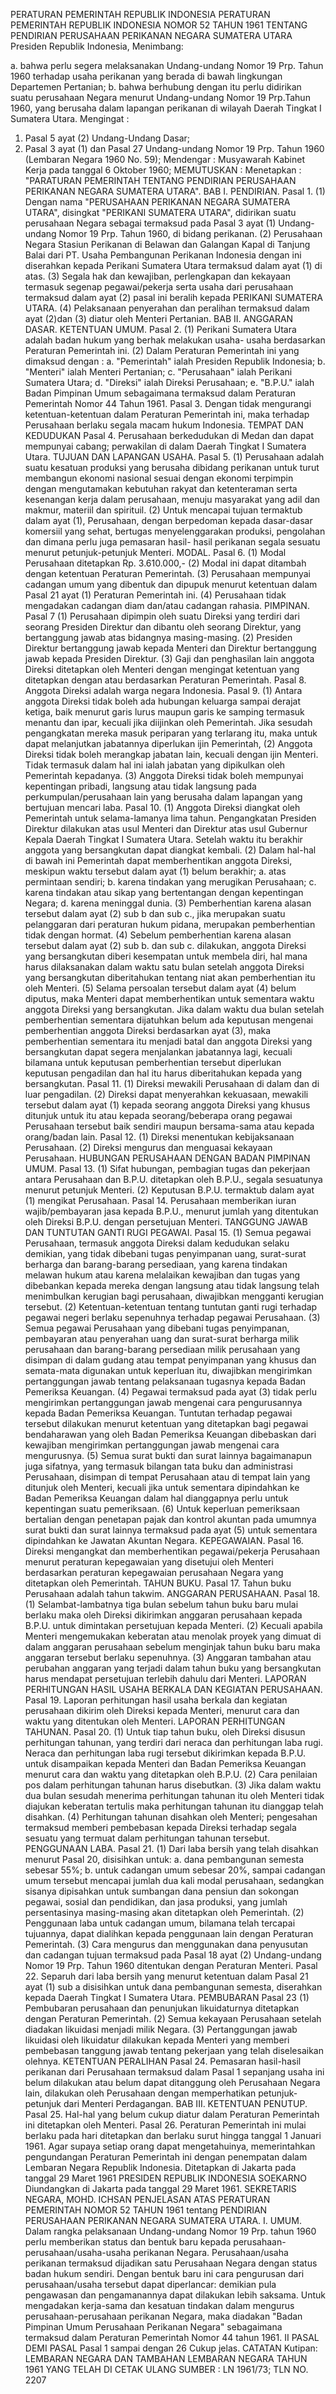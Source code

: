  PERATURAN PEMERINTAH REPUBLIK INDONESIA PERATURAN PEMERINTAH REPUBLIK INDONESIA NOMOR 52 TAHUN 1961 TENTANG PENDIRIAN PERUSAHAAN PERIKANAN NEGARA SUMATERA UTARA Presiden Republik Indonesia,
Menimbang:

a. bahwa perlu segera melaksanakan Undang-undang Nomor 19 Prp. Tahun 1960 terhadap usaha perikanan yang berada di bawah lingkungan Departemen Pertanian;
b. bahwa berhubung dengan itu perlu didirikan suatu perusahaan Negara menurut Undang-undang Nomor 19 Prp.Tahun 1960, yang berusaha dalam lapangan perikanan di wilayah Daerah Tingkat I Sumatera Utara.
Mengingat :

1. Pasal 5 ayat (2) Undang-Undang Dasar;
2. Pasal 3 ayat (1) dan Pasal 27 Undang-undang Nomor 19 Prp. Tahun 1960 (Lembaran Negara 1960 No. 59); Mendengar : Musyawarah Kabinet Kerja pada tanggal 6 Oktober 1960;
MEMUTUSKAN :
 Menetapkan : "PARATURAN PEMERINTAH TENTANG PENDIRIAN PERUSAHAAN PERIKANAN NEGARA SUMATERA UTARA". BAB I. PENDIRIAN. Pasal 1.
(1) Dengan nama "PERUSAHAAN PERIKANAN NEGARA SUMATERA UTARA", disingkat "PERIKANI SUMATERA UTARA", didirikan suatu perusahaan Negara sebagai termaksud pada Pasal 3 ayat (1) Undang-undang Nomor 19 Prp. Tahun 1960, di bidang perikanan.
(2) Perusahaan Negara Stasiun Perikanan di Belawan dan Galangan Kapal di Tanjung Balai dari PT. Usaha Pembangunan Perikanan Indonesia dengan ini diserahkan kepada Perikani Sumatera Utara termaksud dalam ayat (1) di atas.
(3) Segala hak dan kewajiban, perlengkapan dan kekayaan termasuk segenap pegawai/pekerja serta usaha dari perusahaan termaksud dalam ayat (2) pasal ini beralih kepada PERIKANI SUMATERA UTARA.
(4) Pelaksanaan penyerahan dan peralihan termaksud dalam ayat (2)dan (3) diatur oleh Menteri Pertanian. BAB II. ANGGARAN DASAR. KETENTUAN UMUM. Pasal 2.
(1) Perikani Sumatera Utara adalah badan hukum yang berhak melakukan usaha- usaha berdasarkan Peraturan Pemerintah ini.
(2) Dalam Peraturan Pemerintah ini yang dimaksud dengan :
a. "Pemerintah" ialah Presiden Republik Indonesia;
b. "Menteri" ialah Menteri Pertanian;
c. "Perusahaan" ialah Perikani Sumatera Utara;
d. "Direksi" ialah Direksi Perusahaan;
e. "B.P.U." ialah Badan Pimpinan Umum sebagaimana termaksud dalam Peraturan Pemerintah Nomor 44 Tahun 1961. Pasal 3. Dengan tidak mengurangi ketentuan-ketentuan dalam Peraturan Pemerintah ini, maka terhadap Perusahaan berlaku segala macam hukum Indonesia. TEMPAT DAN KEDUDUKAN Pasal 4. Perusahaan berkedudukan di Medan dan dapat mempunyai cabang; perwakilan di dalam Daerah Tingkat I Sumatera Utara. TUJUAN DAN LAPANGAN USAHA. Pasal 5.
(1) Perusahaan adalah suatu kesatuan produksi yang berusaha dibidang perikanan untuk turut membangun ekonomi nasional sesuai dengan ekonomi terpimpin dengan mengutamakan kebutuhan rakyat dan ketenteraman serta kesenangan kerja dalam perusahaan, menuju masyarakat yang adil dan makmur, materiil dan spirituil.
(2) Untuk mencapai tujuan termaktub dalam ayat (1), Perusahaan, dengan berpedoman kepada dasar-dasar komersiil yang sehat, bertugas menyelenggarakan produksi, pengolahan dan dimana perlu juga pemasaran hasil- hasil perikanan segala sesuatu menurut petunjuk-petunjuk Menteri. MODAL. Pasal 6.
(1) Modal Perusahaan ditetapkan Rp. 3.610.000,- (2) Modal ini dapat ditambah dengan ketentuan Peraturan Pemerintah.
(3) Perusahaan mempunyai cadangan umum yang dibentuk dan dipupuk menurut ketentuan dalam Pasal 21 ayat (1) Peraturan Pemerintah ini.
(4) Perusahaan tidak mengadakan cadangan diam dan/atau cadangan rahasia. PIMPINAN.
Pasal 7
(1) Perusahaan dipimpin oleh suatu Direksi yang terdiri dari seorang Presiden Direktur dan dibantu oleh seorang Direktur, yang bertanggung jawab atas bidangnya masing-masing.
(2) Presiden Direktur bertanggung jawab kepada Menteri dan Direktur bertanggung jawab kepada Presiden Direktur.
(3) Gaji dan penghasilan lain anggota Direksi ditetapkan oleh Menteri dengan mengingat ketentuan yang ditetapkan dengan atau berdasarkan Peraturan Pemerintah. Pasal 8. Anggota Direksi adalah warga negara Indonesia. Pasal 9.
(1) Antara anggota Direksi tidak boleh ada hubungan keluarga sampai derajat ketiga, baik menurut garis lurus maupun garis ke samping termasuk menantu dan ipar, kecuali jika diijinkan oleh Pemerintah. Jika sesudah pengangkatan mereka masuk periparan yang terlarang itu, maka untuk dapat melanjutkan jabatannya diperlukan ijin Pemerintah, (2) Anggota Direksi tidak boleh merangkap jabatan lain, kecuali dengan ijin Menteri. Tidak termasuk dalam hal ini ialah jabatan yang dipikulkan oleh Pemerintah kepadanya.
(3) Anggota Direksi tidak boleh mempunyai kepentingan pribadi, langsung atau tidak langsung pada perkumpulan/perusahaan lain yang berusaha dalam lapangan yang bertujuan mencari laba. Pasal 10.
(1) Anggota Direksi diangkat oleh Pemerintah untuk selama-lamanya lima tahun. Pengangkatan Presiden Direktur dilakukan atas usul Menteri dan Direktur atas usul Gubernur Kepala Daerah Tingkat I Sumatera Utara. Setelah waktu itu berakhir anggota yang bersangkutan dapat diangkat kembali.
(2) Dalam hal-hal di bawah ini Pemerintah dapat memberhentikan anggota Direksi, meskipun waktu tersebut dalam ayat (1) belum berakhir;
a. atas permintaan sendiri;
b. karena tindakan yang merugikan Perusahaan;
c. karena tindakan atau sikap yang bertentangan dengan kepentingan Negara;
d. karena meninggal dunia.
(3) Pemberhentian karena alasan tersebut dalam ayat (2) sub b dan sub c., jika merupakan suatu pelanggaran dari peraturan hukum pidana, merupakan pemberhentian tidak dengan hormat.
(4) Sebelum pemberhentian karena alasan tersebut dalam ayat (2) sub b. dan sub c. dilakukan, anggota Direksi yang bersangkutan diberi kesempatan untuk membela diri, hal mana harus dilaksanakan dalam waktu satu bulan setelah anggota Direksi yang bersangkutan diberitahukan tentang niat akan pemberhentian itu oleh Menteri.
(5) Selama persoalan tersebut dalam ayat (4) belum diputus, maka Menteri dapat memberhentikan untuk sementara waktu anggota Direksi yang bersangkutan. Jika dalam waktu dua bulan setelah pemberhentian sementara dijatuhkan belum ada keputusan mengenai pemberhentian anggota Direksi berdasarkan ayat (3), maka pemberhentian sementara itu menjadi batal dan anggota Direksi yang bersangkutan dapat segera menjalankan jabatannya lagi, kecuali bilamana untuk keputusan pemberhentian tersebut diperlukan keputusan pengadilan dan hal itu harus diberitahukan kepada yang bersangkutan. Pasal 11.
(1) Direksi mewakili Perusahaan di dalam dan di luar pengadilan.
(2) Direksi dapat menyerahkan kekuasaan, mewakili tersebut dalam ayat (1) kepada seorang anggota Direksi yang khusus ditunjuk untuk itu atau kepada seorang/beberapa orang pegawai Perusahaan tersebut baik sendiri maupun bersama-sama atau kepada orang/badan lain. Pasal 12.
(1) Direksi menentukan kebijaksanaan Perusahaan.
(2) Direksi mengurus dan menguasai kekayaan Perusahaan. HUBUNGAN PERUSAHAAN DENGAN BADAN PIMPINAN UMUM. Pasal 13.
(1) Sifat hubungan, pembagian tugas dan pekerjaan antara Perusahaan dan B.P.U. ditetapkan oleh B.P.U., segala sesuatunya menurut petunjuk Menteri.
(2) Keputusan B.P.U. termaktub dalam ayat (1) mengikat Perusahaan. Pasal 14. Perusahaan memberikan iuran wajib/pembayaran jasa kepada B.P.U., menurut jumlah yang ditentukan oleh Direksi B.P.U. dengan persetujuan Menteri. TANGGUNG JAWAB DAN TUNTUTAN GANTI RUGI PEGAWAI. Pasal 15.
(1) Semua pegawai Perusahaan, termasuk anggota Direksi dalam kedudukan selaku demikian, yang tidak dibebani tugas penyimpanan uang, surat-surat berharga dan barang-barang persediaan, yang karena tindakan melawan hukum atau karena melalaikan kewajiban dan tugas yang dibebankan kepada mereka dengan langsung atau tidak langsung telah menimbulkan kerugian bagi perusahaan, diwajibkan mengganti kerugian tersebut.
(2) Ketentuan-ketentuan tentang tuntutan ganti rugi terhadap pegawai negeri berlaku sepenuhnya terhadap pegawai Perusahaan.
(3) Semua pegawai Perusahaan yang dibebani tugas penyimpanan, pembayaran atau penyerahan uang dan surat-surat berharga milik perusahaan dan barang-barang persediaan milik perusahaan yang disimpan di dalam gudang atau tempat penyimpanan yang khusus dan semata-mata digunakan untuk keperluan itu, diwajibkan mengirimkan pertanggungan jawab tentang pelaksanaan tugasnya kepada Badan Pemeriksa Keuangan.
(4) Pegawai termaksud pada ayat (3) tidak perlu mengirimkan pertanggungan jawab mengenai cara pengurusannya kepada Badan Pemeriksa Keuangan. Tuntutan terhadap pegawai tersebut dilakukan menurut ketentuan yang ditetapkan bagi pegawai bendaharawan yang oleh Badan Pemeriksa Keuangan dibebaskan dari kewajiban mengirimkan pertanggungan jawab mengenai cara mengurusnya.
(5) Semua surat bukti dan surat lainnya bagaimanapun juga sifatnya, yang termasuk bilangan tata buku dan administrasi Perusahaan, disimpan di tempat Perusahaan atau di tempat lain yang ditunjuk oleh Menteri, kecuali jika untuk sementara dipindahkan ke Badan Pemeriksa Keuangan dalam hal dianggapnya perlu untuk kepentingan suatu pemeriksaan.
(6) Untuk keperluan pemeriksaan bertalian dengan penetapan pajak dan kontrol akuntan pada umumnya surat bukti dan surat lainnya termaksud pada ayat (5) untuk sementara dipindahkan ke Jawatan Akuntan Negara. KEPEGAWAIAN. Pasal 16. Direksi mengangkat dan memberhentikan pegawai/pekerja Perusahaan menurut peraturan kepegawaian yang disetujui oleh Menteri berdasarkan peraturan kepegawaian perusahaan Negara yang ditetapkan oleh Pemerintah. TAHUN BUKU. Pasal 17. Tahun buku Perusahaan adalah tahun takwim. ANGGARAN PERUSAHAAN. Pasal 18.
(1) Selambat-lambatnya tiga bulan sebelum tahun buku baru mulai berlaku maka oleh Direksi dikirimkan anggaran perusahaan kepada B.P.U. untuk dimintakan persetujuan kepada Menteri.
(2) Kecuali apabila Menteri mengemukakan keberatan atau menolak proyek yang dimuat di dalam anggaran perusahaan sebelum menginjak tahun buku baru maka anggaran tersebut berlaku sepenuhnya.
(3) Anggaran tambahan atau perubahan anggaran yang terjadi dalam tahun buku yang bersangkutan harus mendapat persetujuan terlebih dahulu dari Menteri. LAPORAN PERHITUNGAN HASIL USAHA BERKALA DAN KEGIATAN PERUSAHAAN. Pasal 19. Laporan perhitungan hasil usaha berkala dan kegiatan perusahaan dikirim oleh Direksi kepada Menteri, menurut cara dan waktu yang ditentukan oleh Menteri. LAPORAN PERHITUNGAN TAHUNAN. Pasal 20.
(1) Untuk tiap tahun buku, oleh Direksi disusun perhitungan tahunan, yang terdiri dari neraca dan perhitungan laba rugi. Neraca dan perhitungan laba rugi tersebut dikirimkan kepada B.P.U. untuk disampaikan kepada Menteri dan Badan Pemeriksa Keuangan menurut cara dan waktu yang ditetapkan oleh B.P.U.
(2) Cara penilaian pos dalam perhitungan tahunan harus disebutkan.
(3) Jika dalam waktu dua bulan sesudah menerima perhitungan tahunan itu oleh Menteri tidak diajukan keberatan tertulis maka perhitungan tahunan itu dianggap telah disahkan.
(4) Perhitungan tahunan disahkan oleh Menteri; pengesahan termaksud memberi pembebasan kepada Direksi terhadap segala sesuatu yang termuat dalam perhitungan tahunan tersebut. PENGGUNAAN LABA. Pasal 21.
(1) Dari laba bersih yang telah disahkan menurut Pasal 20, disisihkan untuk:
a. dana pembangunan semesta sebesar 55%;
b. untuk cadangan umum sebesar 20%, sampai cadangan umum tersebut mencapai jumlah dua kali modal perusahaan, sedangkan sisanya dipisahkan untuk sumbangan dana pensiun dan sokongan pegawai, sosial dan pendidikan, dan jasa produksi, yang jumlah persentasinya masing-masing akan ditetapkan oleh Pemerintah.
(2) Penggunaan laba untuk cadangan umum, bilamana telah tercapai tujuannya, dapat dialihkan kepada penggunaan lain dengan Peraturan Pemerintah.
(3) Cara mengurus dan menggunakan dana penyusutan dan cadangan tujuan termaksud pada Pasal 18 ayat (2) Undang-undang Nomor 19 Prp. Tahun 1960 ditentukan dengan Peraturan Menteri. Pasal 22. Separuh dari laba bersih yang menurut ketentuan dalam Pasal 21 ayat (1) sub a disisihkan untuk dana pembangunan semesta, diserahkan kepada Daerah Tingkat I Sumatera Utara. PEMBUBARAN
Pasal 23
(1) Pembubaran perusahaan dan penunjukan likuidaturnya ditetapkan dengan Peraturan Pemerintah.
(2) Semua kekayaan Perusahaan setelah diadakan likuidasi menjadi milik Negara.
(3) Pertanggungan jawab likuidasi oleh likuidatur dilakukan kepada Menteri yang memberi pembebasan tanggung jawab tentang pekerjaan yang telah diselesaikan olehnya. KETENTUAN PERALIHAN Pasal 24. Pemasaran hasil-hasil perikanan dari Perusahaan termaksud dalam Pasal 1 sepanjang usaha ini belum dilakukan atau belum dapat ditanggung oleh Perusahaan Negara lain, dilakukan oleh Perusahaan dengan memperhatikan petunjuk-petunjuk dari Menteri Perdagangan. BAB III. KETENTUAN PENUTUP. Pasal 25. Hal-hal yang belum cukup diatur dalam Peraturan Pemerintah ini ditetapkan oleh Menteri. Pasal 26. Peraturan Pemerintah ini mulai berlaku pada hari ditetapkan dan berlaku surut hingga tanggal 1 Januari 1961. Agar supaya setiap orang dapat mengetahuinya, memerintahkan pengundangan Peraturan Pemerintah ini dengan penempatan dalam Lembaran Negara Republik Indonesia. Ditetapkan di Jakarta pada tanggal 29 Maret 1961 PRESIDEN REPUBLIK INDONESIA SOEKARNO Diundangkan di Jakarta pada tanggal 29 Maret 1961. SEKRETARIS NEGARA, MOHD. ICHSAN PENJELASAN ATAS PERATURAN PEMERINTAH NOMOR 52 TAHUN 1961 tentang PENDIRIAN PERUSAHAAN PERIKANAN NEGARA SUMATERA UTARA. I. UMUM. Dalam rangka pelaksanaan Undang-undang Nomor 19 Prp. tahun 1960 perlu memberikan status dan bentuk baru kepada perusahaan- perusahaan/usaha-usaha perikanan Negara. Perusahaan/usaha perikanan termaksud dijadikan satu Perusahaan Negara dengan status badan hukum sendiri. Dengan bentuk baru ini cara pengurusan dari perusahaan/usaha tersebut dapat diperlancar: demikian pula pengawasan dan pengamanannya dapat dilakukan lebih saksama. Untuk mengadakan kerja-sama dan kesatuan tindakan dalam mengurus perusahaan-perusahaan perikanan Negara, maka diadakan "Badan Pimpinan Umum Perusahaan Perikanan Negara" sebagaimana termaksud dalam Peraturan Pemerintah Nomor 44 tahun 1961. II PASAL DEMI PASAL Pasal 1 sampai dengan 26 Cukup jelas. CATATAN Kutipan: LEMBARAN NEGARA DAN TAMBAHAN LEMBARAN NEGARA TAHUN 1961 YANG TELAH DI CETAK ULANG SUMBER : LN 1961/73; TLN NO. 2207